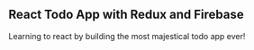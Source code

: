React Todo App with Redux and Firebase
----------------------------------
Learning to react by building the most majestical todo app ever! 